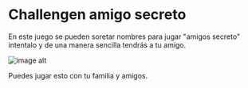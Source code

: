 <h1>Challengen amigo secreto</h1>
<p>En este juego se pueden soretar nombres para jugar "amigos secreto" intentalo y de una manera sencilla tendrás a tu amigo.</p>

![image alt](https://github.com/user-attachments/assets/4529a383-e39b-49ee-bc68-d799166e668e)

Puedes jugar esto con tu familia y amigos.

